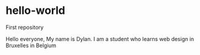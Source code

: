 # hello-world
First repository

Hello everyone, My name is Dylan. I am a student who learns web design in Bruxelles in Belgium

